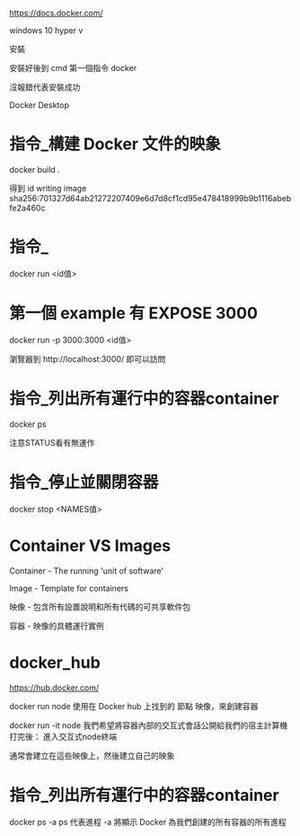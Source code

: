
https://docs.docker.com/


windows 10 hyper v


安裝


安裝好後到 cmd 第一個指令 
docker


沒報錯代表安裝成功


Docker Desktop


# 指令_構建 Docker 文件的映象
docker build .

得到 id
writing image sha256:701327d64ab21272207409e6d7d8cf1cd95e478418999b9b1116abebfe2a460c


# 指令_
docker run <id值>



# 第一個 example 有 EXPOSE 3000
 docker run -p 3000:3000 <id值>

 瀏覽器到 http://localhost:3000/ 即可以訪問


# 指令_列出所有運行中的容器container
docker ps

注意STATUS看有無運作


# 指令_停止並關閉容器
docker stop <NAMES值>


# Container VS Images

Container - The running 'unit of software'

Image - Template for containers

映像 - 包含所有設置說明和所有代碼的可共享軟件包

容器 - 映像的具體運行實例


# docker_hub
https://hub.docker.com/



docker run node
使用在 Docker hub 上找到的 節點 映像，來創建容器

docker run -it node
我們希望將容器內部的交互式會話公開給我們的宿主計算機
打完後：
進入交互式node終端


通常會建立在這些映像上，然後建立自己的映象


# 指令_列出所有運行中的容器container
docker ps -a
ps 代表進程
-a 將顯示 Docker 為我們創建的所有容器的所有進程
